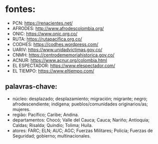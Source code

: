 # fontes:
- PCN: https://renacientes.net/
- AFRODES: http://www.afrodescolombia.org/
- ONIC: https://www.onic.org.co/
- RUTA: https://rutapacifica.org.co/
- CODHES: https://codhes.wordpress.com/
- UARIV: https://www.unidadvictimas.gov.co/
- CNMH: https://centrodememoriahistorica.gov.co/
- ACNUR: https://www.acnur.org/colombia.html
- EL ESPECTADOR: https://www.elespectador.com/
- EL TIEMPO: https://www.eltiempo.com/

## palavras-chave: 
- núcleo: desplazado; desplazamiento; migración; migrante; negro; afrodescendiente; indígena; pueblos/comunidades originarios/as; mujeres.
- região: Pacífico; Caribe; Andina.
- departamentos:  Chocó; Valle del Cauca; Cauca; Nariño; Antioquia; Caldas; Risalda; Quindío; Tolima; Huila.
- atores: FARC; ELN; AUC; AGC; Fuerzas Militares; Policía; Fuerzas de Seguridad; gobierno; multinacionales.


